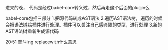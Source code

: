 进来的晚， 代码是经过babel-core转义过，然后再走这个后面的plugin么 

babel-core包括三部分
1.把源代码转成AST语法
2.遍历AST语法树，遍历的时候 会把语法树给插件进行处理。插件可以关注自己感兴趣的类型，进行处理
3.新的AST语法树重新生成源代码

20:51
奋斗ing
replacewith什么意思 

